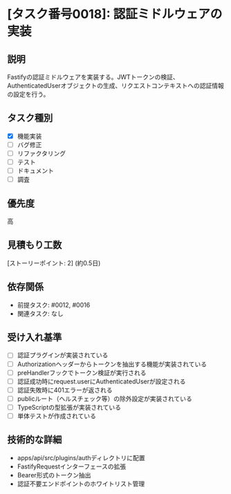 # [タスク番号0018]: 認証ミドルウェアの実装

## 説明
Fastifyの認証ミドルウェアを実装する。JWTトークンの検証、AuthenticatedUserオブジェクトの生成、リクエストコンテキストへの認証情報の設定を行う。

## タスク種別
- [x] 機能実装
- [ ] バグ修正
- [ ] リファクタリング
- [ ] テスト
- [ ] ドキュメント
- [ ] 調査

## 優先度
高

## 見積もり工数
[ストーリーポイント: 2] (約0.5日)

## 依存関係
- 前提タスク: #0012, #0016
- 関連タスク: なし

## 受け入れ基準
- [ ] 認証プラグインが実装されている
- [ ] Authorizationヘッダーからトークンを抽出する機能が実装されている
- [ ] preHandlerフックでトークン検証が実行される
- [ ] 認証成功時にrequest.userにAuthenticatedUserが設定される
- [ ] 認証失敗時に401エラーが返される
- [ ] publicルート（ヘルスチェック等）の除外設定が実装されている
- [ ] TypeScriptの型拡張が実装されている
- [ ] 単体テストが作成されている

## 技術的な詳細
- apps/api/src/plugins/authディレクトリに配置
- FastifyRequestインターフェースの拡張
- Bearer形式のトークン抽出
- 認証不要エンドポイントのホワイトリスト管理